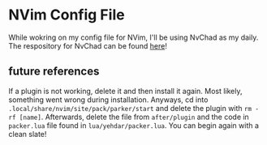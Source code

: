 # NVim Config File
While wokring on my config file for NVim, I'll be using NvChad as my daily. The respository for NvChad can be found [here](https://github.com/NvChad/NvChad)! 

## future references
If a plugin is not working, delete it and then install it again. Most likely, something went wrong during installation. Anyways, cd into `.local/share/nvim/site/pack/parker/start` and delete the plugin with `rm -rf [name]`. Afterwards, delete the file from `after/plugin` and the code in `packer.lua` file found in `lua/yehdar/packer.lua`. You can begin again with a clean slate!
